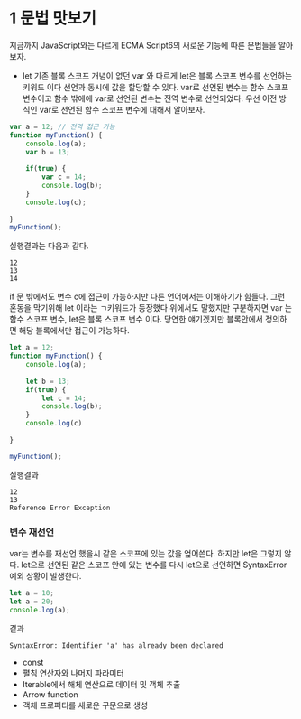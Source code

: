 # 1 문법 맛보기

지금까지 JavaScript와는 다르게 ECMA Script6의 새로운 기능에 따른 문법들을 알아보자.

* let
기존 블록 스코프 개념이 없던 var 와 다르게 let은 블록 스코프 변수를 선언하는 키워드 이다 선언과 동시에 값을 할당할 수 있다. 
var로 선언된 변수는 함수 스코프 변수이고 함수 밖에에 var로 선언된 변수는 전역 변수로 선언되었다.
우선 이전 방식인 var로 선언된 함수 스코프 변수에 대해서 알아보자.
```javascript
var a = 12; // 전역 접근 가능
function myFunction() {
    console.log(a);
    var b = 13;
    
    if(true) {
        var c = 14;
        console.log(b);
    }
    console.log(c);
    
}
myFunction();
```

실행결과는 다음과 같다.
```
12
13
14
```

if 문 밖에서도 변수 c에 접근이 가능하지만 다른 언어에서는 이해하기가 힘들다. 그런 혼동을 막기위해 let 이라는 ㄱ키워드가 등장했다
위에서도 말했지만 구분하자면 var 는 함수 스코프 변수, let은 블록 스코프 변수 이다. 당연한 얘기겠지만 블록안에서 정의하면 해당 블록에서만 접근이 가능하다.

```javascript
let a = 12;
function myFunction() {
    console.log(a);
    
    let b = 13;
    if(true) {
        let c = 14; 
        console.log(b);
    }
    console.log(c)
    
}

myFunction();
```

실행결과
```
12
13
Reference Error Exception
```

### 변수 재선언
var는 변수를 재선언 했을시 같은 스코프에 있는 값을 엎어쓴다. 하지만 let은 그렇지 않다. let으로 선언된 같은 스코프 안에 있는 변수를 다시 let으로 선언하면 SyntaxError 예외 상황이 발생한다.
```javascript
let a = 10;
let a = 20;
console.log(a);
```
결과 
```
SyntaxError: Identifier 'a' has already been declared
```


* const
* 펼침 연산자와 나머지 파라미터
* Iterable에서 해체 연산으로 데이터 및 객체 추출
* Arrow function
* 객체 프로퍼티를 새로운 구문으로 생성


